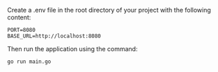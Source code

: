 Create a .env file in the root directory of your project with the following content:

```
PORT=8080
BASE_URL=http://localhost:8080
```
Then run the application using the command:

```bash
go run main.go
```
